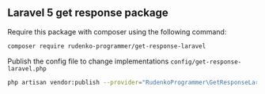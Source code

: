 ## Laravel 5 get response package

Require this package with composer using the following command:

```bash
composer require rudenko-programmer/get-response-laravel
```

Publish the config file to change implementations `config/get-response-laravel.php`

```bash
php artisan vendor:publish --provider="RudenkoProgrammer\GetResponseLaravel\GetResponseServiceProvider" --tag=config
```
